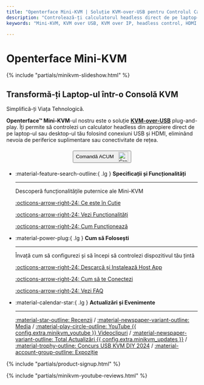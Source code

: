 ```yaml
---
title: "Openterface Mini-KVM | Soluție KVM-over-USB pentru Controlul Calculatoarelor Headless"
description: "Controlează-ți calculatorul headless direct de pe laptop-ul tău cu Openterface Mini-KVM. O soluție KVM-over-USB plug-and-play cu suport HDMI, fără rețea necesară. Perfect pentru dezvoltatori, profesioniști IT și stații de lucru remote."
keywords: "Mini-KVM, KVM over USB, KVM over IP, headless control, HDMI KVM, USB KVM, KVM switch, KVM console, usb crash cart adapter, JetKVM, NanoKVM, KiwiKVM, PiKVM, plug and play KVM, VNC, computer peripherals"

---
```


# **Openterface Mini-KVM**

{% include "partials/minikvm-slideshow.html" %}

<div class="slogan-highlight">
  <h2 class="slogan-text">Transformă-ți Laptop-ul într-o Consolă KVM</h2>
  <div class="slogan-subtitle">Simplifică-ți Viața Tehnologică.</div>
</div>

**Openterface™ Mini-KVM**-ul nostru este o soluție [**KVM-over-USB**](/faq/kvm-over-usb/) plug-and-play. Îți permite să controlezi un calculator headless din apropiere direct de pe laptop-ul sau desktop-ul tău folosind conexiuni USB și HDMI, eliminând nevoia de periferice suplimentare sau conectivitate de rețea.

<div style="text-align: center; margin: 20px 0;">
  <button class="md-button" onclick="window.open('{{ config.extra.minikvm_purchase_link }}', '_blank')">
    Comandă ACUM
    <img 
      class="skip-lightbox"
      src="https://assets.openterface.com/images/trademark/crowd-supply.svg" 
      alt="Crowd Supply" 
      style="vertical-align: middle; height: 26px; margin-left: 8px;">
  </button>
</div>

<div class="grid cards" markdown>

-   :material-feature-search-outline:{ .lg } __Specificații și Funcționalități__

    ---

    Descoperă funcționalitățile puternice ale Mini-KVM

    [:octicons-arrow-right-24: Ce este în Cutie](/product/minikvm/whats-in-the-box/)

    [:octicons-arrow-right-24: Vezi Funcționalități](/product/minikvm/features)

    [:octicons-arrow-right-24: Cum Funcționează](/faq/kvm-over-usb/)


-   :material-power-plug:{ .lg } __Cum să Folosești__

    ---

    Învață cum să configurezi și să începi să controlezi dispozitivul tău țintă

    [:octicons-arrow-right-24: Descarcă și Instalează Host App](/app)

    [:octicons-arrow-right-24: Cum să te Conectezi](/product/minikvm/how-to-connect)

    [:octicons-arrow-right-24: Vezi FAQ](/faq)

</div>


<div class="grid cards" markdown>

-   :material-calendar-star:{ .lg } __Actualizări și Evenimente__

    ---

    [:material-star-outline: Recenzii](/product/minikvm/reviews/testimonials) / [:material-newspaper-variant-outline: Media](/product/minikvm/reviews/media) / [:material-play-circle-outline: YouTube {{ config.extra.minikvm_youtube }} Videoclipuri](/product/minikvm/reviews/youtube) / [:material-newspaper-variant-outline: Total Actualizări {{ config.extra.minikvm_updates }}](/product/minikvm/updates) / [:material-trophy-outline: Concurs USB KVM DIY 2024](/product/minikvm/updates) / [:material-account-group-outline: Expoziție](/product/minikvm/updates)

</div>

{% include "partials/product-signup.html" %}

{% include "partials/minikvm-youtube-reviews.html" %}